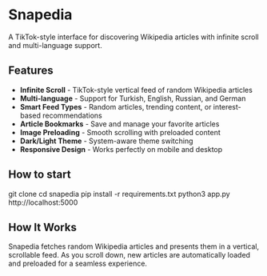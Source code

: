 # Snapedia

A TikTok-style interface for discovering Wikipedia articles with infinite scroll and multi-language support.

## Features

- **Infinite Scroll** - TikTok-style vertical feed of random Wikipedia articles
- **Multi-language** - Support for Turkish, English, Russian, and German
- **Smart Feed Types** - Random articles, trending content, or interest-based recommendations
- **Article Bookmarks** - Save and manage your favorite articles
- **Image Preloading** - Smooth scrolling with preloaded content
- **Dark/Light Theme** - System-aware theme switching
- **Responsive Design** - Works perfectly on mobile and desktop

## How to start
   git clone
   cd snapedia
   pip install -r requirements.txt
   python3 app.py
   http://localhost:5000

## How It Works

Snapedia fetches random Wikipedia articles and presents them in a vertical, scrollable feed. As you scroll down, new articles are automatically loaded and preloaded for a seamless experience.

